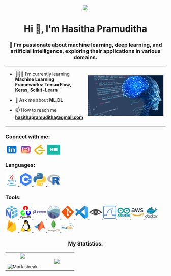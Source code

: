 
<p align="center" ><img  src = "https://github.com/7oSkaaa/7oSkaaa/blob/main/Images/about_me.gif?raw=true" width = 100px></p>


<h1 align="center">Hi 👋, I'm Hasitha Pramuditha</h1>

<h3 align="center">🌱 I'm passionate about machine learning, deep learning, and artificial intelligence, exploring their applications in various domains.</h3>

<table align="center">
<tr border="none">
<td width="50%" align="left">

- 👨🏻‍💻 I’m currently learning **Machine Learning Frameworks: TensorFlow, Keras, Scikit-Learn**

- 💬 Ask me about **ML,DL**

- 📫 How to reach me **hasithapramuditha@gmail.com**

</td>
<td width="50%" align="center">


  <img align="center" alt="Coding" width="450" src="Cover.gif">

  
  </td>
</tr>
</table>

<h3 align="left">Connect with me:</h3>
<p align="left">
<a href="https://linkedin.com/in/in/hasitha-pramuditha-335b65279" target="blank"><img align="center" src="Resources/linkedin.svg" alt="in/hasitha-pramuditha-335b65279" height="30" width="40" /></a>
<a href="https://instagram.com/hasi.pramu" target="blank"><img align="center" src="Resources/instagram.svg" alt="hasi.pramu" height="30" width="40" /></a>
<a href="https://www.leetcode.com/hasithapramuditha" target="blank"><img align="center" src="Resources/leetcode.svg" alt="hasithapramuditha" height="30" width="40" /></a>
<a href="https://www.hackerrank.com/profile/PramudithaRMH" target="blank"><img align="center" src="Resources/hackerrank.svg" alt="@PramudithaRMH" height="30" width="40" /></a>
</p>

<h3 align="left">Languages:</h3>
<p align="left"> 
 <a href="https://www.java.com" target="_blank" rel="noreferrer"> <img src="Resources/java.svg" alt="java" width="40" height="40"/> </a>
 <a href="https://www.w3schools.com/cpp/" target="_blank" rel="noreferrer"> <img src="Resources/c.svg" alt="cplusplus" width="40" height="40"/> </a>  
 <a href="https://www.python.org" target="_blank" rel="noreferrer"> <img src="Resources/python.svg" alt="python" width="40" height="40"/> </a>
 <a href="https://www.r-project.org" target="_blank" rel="noreferrer"> <img src="Resources/r.svg" alt="R" width="40" height="40"/> </a>  
</p>
 
<h3 align="left">Tools:</h3>
<p align="left"> 
    <a href="https://numpy.org" target="_blank" rel="noreferrer"> <img src="Resources/numpy.svg" alt="numpy" width="40" height="40"/> </a> 
    <a href="https://opencv.org/" target="_blank" rel="noreferrer"> <img src="Resources/opencv.svg" alt="opencv" width="40" height="40"/> </a> 
    <a href="https://pandas.pydata.org/" target="_blank" rel="noreferrer"> <img src="Resources/pandas.svg" alt="pandas" width="40" height="40"/> </a> 
    <a href="https://seaborn.pydata.org" target="_blank" rel="noreferrer"> <img src="Resources/seaborn.svg" alt="seaborn" width="40" height="40"/> </a> 
    <a href="https://git-scm.com/" target="_blank" rel="noreferrer"> <img src="Resources/git.svg" alt="git" width="40" height="40"/> </a>
    <a href="https://code.visualstudio.com" target="_blank" rel="noreferrer"> <img src="Resources/vscode.svg" alt="vscode" width="40" height="40"/> </a>
    <a href="https://nmap.org" target="_blank" rel="noreferrer"> <img src="Resources/nmap.svg" alt="nmap" width="40" height="40"/> </a>
    <a href="https://www.wireshark.org" target="_blank" rel="noreferrer"> <img src="Resources/wireshark.svg" alt="wireshark" width="40" height="40"/> </a>
    <a href="https://www.arduino.cc/" target="_blank" rel="noreferrer"> <img src="Resources/arduino.svg" alt="arduino" width="40" height="40"/> </a> 
    <a href="https://aws.amazon.com" target="_blank" rel="noreferrer"> <img src="Resources/aws.svg" alt="aws" width="40" height="40"/> </a>
    <a href="https://www.docker.com/" target="_blank" rel="noreferrer"> <img src="Resources/docker.svg" alt="docker" width="40" height="40"/> </a> 
    <a href="https://firebase.google.com/" target="_blank" rel="noreferrer"> <img src="Resources/firebase.svg" alt="firebase" width="40" height="40"/> </a>
    <a href="https://www.linux.org/" target="_blank" rel="noreferrer"> <img src="Resources/linux.svg" alt="linux" width="40" height="40"/> </a> 
    <a href="https://www.mathworks.com/" target="_blank" rel="noreferrer"> <img src="Resources/matlab.svg" alt="matlab" width="40" height="40"/> </a> 
    <a href="https://www.mongodb.com/" target="_blank" rel="noreferrer"> <img src="Resources/mongodb.svg" alt="mongodb" width="40" height="40"/> </a> 
    <a href="https://www.mysql.com/" target="_blank" rel="noreferrer"> <img src="Resources/mysql.svg" alt="mysql" width="40" height="40"/> </a> 
</p>

<h3 align="center">My Statistics:</h3>
<p align="center">
<table align="center">
<tr border="none">
<td width="50%" align="center">
  
  <img  align="center"  src="https://github-readme-stats.vercel.app/api?username=hasithapramuditha&theme=dark&show_icons=true&count_private=true" />
  <br></br>
  <img  title="🔥 Get streak stats for your profile at git.io/streak-stats" alt="Mark streak" src="https://github-readme-streak-stats.herokuapp.com/?user=hasithapramuditha&theme=dark&hide_border=false" /> 
</td>
<td width="50%" align="center">

  <img  align="center"  src="https://github-readme-stats.anuraghazra1.vercel.app/api/top-langs/?username=hasithapramuditha&theme=dark&hide_border=false&no-bg=true&no-frame=true&langs_count=10"/>
  
  </td>
</tr>
</table>



